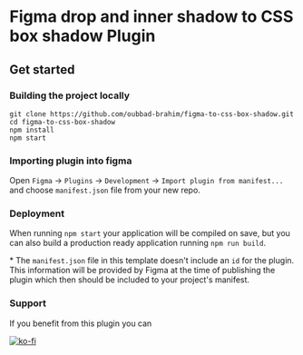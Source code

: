 # Figma drop and inner shadow to CSS box shadow Plugin

## Get started

### **Building the project locally**

```
git clone https://github.com/oubbad-brahim/figma-to-css-box-shadow.git
cd figma-to-css-box-shadow
npm install
npm start
```

### Importing plugin into figma

Open `Figma` -> `Plugins` -> `Development` -> `Import plugin from manifest...` and choose `manifest.json` file from your new repo.

### Deployment

When running `npm start` your application will be compiled on save, but you can also build a production ready application running `npm run build`.

\* The `manifest.json` file in this template doesn't include an `id` for the plugin. This information will be provided by Figma at the time of publishing the plugin which then should be included to your project's manifest.

### Support

If you benefit from this plugin you can

[![ko-fi](https://ko-fi.com/img/githubbutton_sm.svg)](https://ko-fi.com/oubbadbrahim)